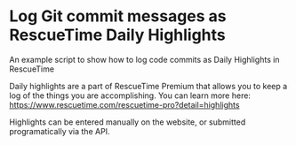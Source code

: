 Log Git commit messages as RescueTime Daily Highlights
==========================================

An example script to show how to log code commits as Daily Highlights in RescueTime

Daily highlights are a part of RescueTime Premium that allows you to keep a log of the things you are accomplishing.
You can learn more here: https://www.rescuetime.com/rescuetime-pro?detail=highlights

Highlights can be entered manually on the website, or submitted programatically via the API. 
